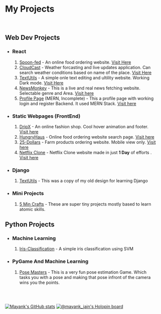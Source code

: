 # My Projects

<br/>

## Web Dev Projects
- ### React
  1. [Spoon-fed](https://github.com/Mayank-Jain-1/SpoonFed.github.io) - An online food ordering website. [Visit Here](https://spoon-fed.vercel.app/)
  1. [CloudCast](https://github.com/Mayank-Jain-1/CloudCast) - Weather forcasting and live updates application. Can search weather conditions based on name of the place. [Visit Here](https://cloud-cast.vercel.app/) 
  3. [TextUtils](https://github.com/Mayank-Jain-1/TextUtils) - A simple onle text editing and ultility website. Working Dark mode. [Visit Here](https://text-utils-tan.vercel.app/)
  4. [NewsMonkey](https://github.com/Mayank-Jain-1/NewsMonkey) - This is a live and real news fetching website. Selectable genre and Area. [Visit here](https://news-monkey-seven.vercel.app/)
  5. [Profile Page](https://github.com/Mayank-Jain-1/Full-Stack-Web-App) (MERN, Incomplete) - This a profile page with working login and register Backend. It used MERN Stack. [Visit here](https://full-stack-web-app-gilt.vercel.app/)

- ### Static Webpages (FrontEnd)
  1. [DripX](https://github.com/Mayank-Jain-1/DripX.github.io) - An online fashion shop. Cool hover animation and footer. [Visit here](https://mayank-jain-1.github.io/DripX.github.io/)
  1. [HungryHaus](https://github.com/Mayank-Jain-1/HungryHaus.github.io) - Online food ordering website search page. [Visit here](https://mayank-jain-1.github.io/HungryHaus.github.io/?southIndian=on&chinese=on)
  1. [25-Dollars](https://github.com/Mayank-Jain-1/25-Dollars-project) - Farm products ordering website. Mobile view only. [Visit here](https://mayank-jain-1.github.io/25-Dollars-project/)
  1. [Netflix Clone](https://github.com/Mayank-Jain-1/Netflix-Homepage.github.io) - Netflix Clone website made in just **1 Day** of efforts . [Visit here](https://mayank-jain-1.github.io/Netflix-Homepage.github.io/)

- ### Django
  1. [TextUtils](https://github.com/Mayank-Jain-1/Text-Utils-using-Django) - This was a copy of my old design for learning Django

- ### Mini Projects
  1. [5 Min Crafts](https://github.com/Mayank-Jain-1/5-Min-Crafts) - These are super tiny projects mostly based to learn atomic skills. 

## Python Projects
- ### Machine Learning
  1. [Iris-Classification](https://github.com/Mayank-Jain-1/Iris-Classification-SVM) - A simple iris classification using SVM
- ### PyGame And Machine Learning
  1. [Pose Masters](https://github.com/Mayank-Jain-1/Pose-Master) - This is a very fun pose estimation Game. Which tasks you with a pose and making that pose infront of the camera wins you the points. 

<br /><br />

[![Mayank's GitHub stats](https://github-readme-stats.vercel.app/api?username=mayank-jain-1)](https://github.com/anuraghazra/github-readme-stats&theme=dark)
[![@mayank_jain's Holopin board](https://holopin.me/mayank_jain)](https://holopin.io/@mayank_jain)
